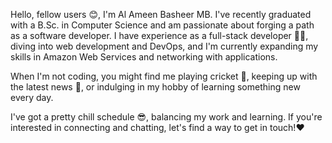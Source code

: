 Hello, fellow users 😊, I'm Al Ameen Basheer MB. I've recently graduated with a B.Sc. in Computer Science and am passionate about forging a path as a software developer. I have experience as a full-stack developer 🧑‍💻, diving into web development and DevOps, and I'm currently expanding my skills in Amazon Web Services and networking with applications.

When I'm not coding, you might find me playing cricket 🏏, keeping up with the latest news 📰, or indulging in my hobby of learning something new every day.

I've got a pretty chill schedule 😎, balancing my work and learning. If you're interested in connecting and chatting, let's find a way to get in touch!❤️
<!---
AlAmeenBasheer/AlAmeenBasheer is a ✨ special ✨ repository because its `README.md` (this file) appears on your GitHub profile.
You can click the Preview link to take a look at your changes.
--->
